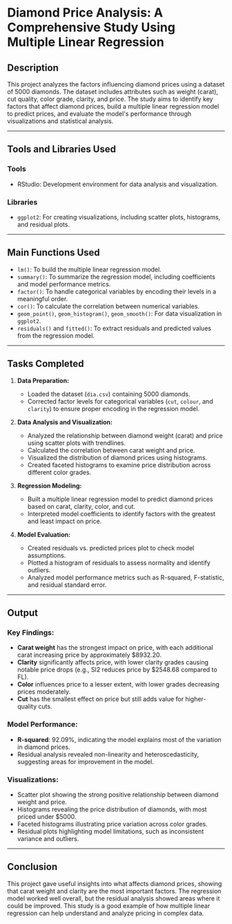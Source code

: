 # Diamond Price Analysis: A Comprehensive Study Using Multiple Linear Regression

## **Description**
This project analyzes the factors influencing diamond prices using a dataset of 5000 diamonds. The dataset includes attributes such as weight (carat), cut quality, color grade, clarity, and price. The study aims to identify key factors that affect diamond prices, build a multiple linear regression model to predict prices, and evaluate the model's performance through visualizations and statistical analysis.

---

## **Tools and Libraries Used**
### **Tools**
- RStudio: Development environment for data analysis and visualization.

### **Libraries**
- `ggplot2`: For creating visualizations, including scatter plots, histograms, and residual plots.
---

## **Main Functions Used**
- `lm()`: To build the multiple linear regression model.
- `summary()`: To summarize the regression model, including coefficients and model performance metrics.
- `factor()`: To handle categorical variables by encoding their levels in a meaningful order.
- `cor()`: To calculate the correlation between numerical variables.
- `geom_point()`, `geom_histogram()`, `geom_smooth()`: For data visualization in `ggplot2`.
- `residuals()` and `fitted()`: To extract residuals and predicted values from the regression model.

---

## **Tasks Completed**
1. **Data Preparation:**
   - Loaded the dataset (`dia.csv`) containing 5000 diamonds.
   - Corrected factor levels for categorical variables (`cut`, `colour`, and `clarity`) to ensure proper encoding in the regression model.

2. **Data Analysis and Visualization:**
   - Analyzed the relationship between diamond weight (carat) and price using scatter plots with trendlines.
   - Calculated the correlation between carat weight and price.
   - Visualized the distribution of diamond prices using histograms.
   - Created faceted histograms to examine price distribution across different color grades.

3. **Regression Modeling:**
   - Built a multiple linear regression model to predict diamond prices based on carat, clarity, color, and cut.
   - Interpreted model coefficients to identify factors with the greatest and least impact on price.

4. **Model Evaluation:**
   - Created residuals vs. predicted prices plot to check model assumptions.
   - Plotted a histogram of residuals to assess normality and identify outliers.
   - Analyzed model performance metrics such as R-squared, F-statistic, and residual standard error.

---

## **Output**
### **Key Findings:**
- **Carat weight** has the strongest impact on price, with each additional carat increasing price by approximately $8932.20.
- **Clarity** significantly affects price, with lower clarity grades causing notable price drops (e.g., SI2 reduces price by $2548.68 compared to FL).
- **Color** influences price to a lesser extent, with lower grades decreasing prices moderately.
- **Cut** has the smallest effect on price but still adds value for higher-quality cuts.

### **Model Performance:**
- **R-squared**: 92.09%, indicating the model explains most of the variation in diamond prices.
- Residual analysis revealed non-linearity and heteroscedasticity, suggesting areas for improvement in the model.

### **Visualizations:**
- Scatter plot showing the strong positive relationship between diamond weight and price.
- Histograms revealing the price distribution of diamonds, with most priced under $5000.
- Faceted histograms illustrating price variation across color grades.
- Residual plots highlighting model limitations, such as inconsistent variance and outliers.

---

## **Conclusion**
This project gave useful insights into what affects diamond prices, showing that carat weight and clarity are the most important factors. The regression model worked well overall, but the residual analysis showed areas where it could be improved. This study is a good example of how multiple linear regression can help understand and analyze pricing in complex data.
